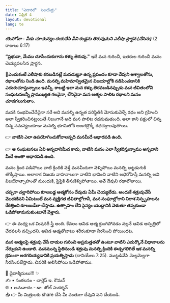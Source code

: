 ```yaml
---
title: "ఎడారిలో  సెలయేర్లు"
date: ఏప్రిల్ 4
layout: devotional
lang: te
---
```


***యెహోవా - వీడు చూచునట్లు దయచేసి వీని కండ్లను తెరువుమని ఎలీషా ప్రార్ధన (చేసెను)*** (2 రాజులు 6:17) 

**“ప్రభువా, మేము చూసేందుకుగాను కళ్ళు తెరువు."** ఇదే మన గురించీ, ఇతరుల గురించీ మనం చెయ్యవలసిన ప్రార్ధన.

**📖ఎందుకంటే ఎలీషాకు కనబడినట్లే మనచుట్టూ ఉన్న ప్రపంచం కూడా దేవుని అశ్వాలతోను, రథాలతోను నిండి ఉంది. మనల్ని మహిమాన్వితమైన విజయాల్లోకి నడిపించడానికి ఎదురుచూస్తున్నాయి ఇవన్నీ. కాబట్టి ఇలా మన కళ్ళు తెరవబడినప్పుడు మన జీవితంలోని సంఘటనలన్నీ ప్రాముఖ్యత గలవైనా, లేనివైనా మన ఆత్మల పాలిట రథాలని మనం చూడగలుగుతాం.**

మనకి సంభవించేదేదైనా సరే అది మనల్ని ఉన్నత పరిస్థితికి మోసుకువెళ్ళే రథం అని గ్రహించి అలా స్వీకరించినట్లయితే నిజంగానే అది మన పాలిట రధమవుతుంది. అలా కాని పక్షంలో చిన్న చిన్న సమస్యలుకూడా మనల్ని భూమిలోకి అణగద్రొక్కే రథచక్రాలవుతాయి. 

👉 **వాటిని ఎలా ఉపయోగించుకోవాలన్నది మనమీదే ఆధారపడి ఉంది.**

👉 **ఆ సంఘటనలు ఏవి అన్నదానిమీద కాదు, వాటిని మనం ఎలా స్వీకరిస్తున్నాము అన్నదాని మీదే అంతా ఆధారపడి ఉంది.**

 మనం క్రింద పడిపోయి వాటి క్రిందికి వెళ్తే మనమీదుగా వెళ్ళిపోయి మనల్ని అట్టడుగుకి తొక్కేస్తాయి. అలాకాక విజయ వాహనాలుగా వాటిని భావించి వాటిని అధిరోహిస్తే మనల్ని అవి విజయోత్సాహంతో ముందుకి, పైపైకి తీసుకెళ్ళిపోతాయి. అవే దేవుని రథాలౌతాయి.

**చప్పగా చల్లారిపోయి కూలబడ్డ ఆత్మకోసం దేవుడు ఏమీ చెయ్యలేడు. అందుకే శత్రువుచేసే మొదటిపని ఏమిటంటే మన వ్యక్తిగత జీవితాల్లోగానీ, మన సంఘాల్లోగాని నిరాశ నిస్పృహలను రేకెత్తించి కూలబడేలా చేస్తాడు. ఉత్సాహం లేని సైన్యం యుద్దానికి వెళుతూ తప్పకుండా ఓడిపోతామనుకుంటూనే వెళ్తారు.**

👉 ఈ మధ్య ఒక మిషనరీ స్త్రీ అంది. కేవలం ఆవిడ ఆత్మ క్రుంగిపోవడం వల్లనే ఆవిడ ఆస్పత్రిలో చేరవలసి వచ్చిందని. ఆవిడ ఆత్మతోబాటు శరీరంకూడా నీరసించి పోయిందట. 

**మన ఆత్మలపై శత్రువు చేసే దాడుల గురించి అప్రమత్తతతో ఉంటూ వాటిని ఎదుర్కొనే విధానాలను నేర్చుకుని ఉండాలి. మనమున్న స్థితినుండి శత్రువు మనల్ని క్రిందికి ఈడ్చగలిగితే ఇక మనల్ని క్రమంగా అరగదియ్యడానికి ప్రయత్నిస్తాడు**
 (దానియేలు 7:25). ముట్టడివేసి మెల్లమెల్లగా నీరసింపజేస్తాడు. చివరికి అలిసిపోయి ఓడిపోతాము.


<div class="blessing">🙏 <span class="bless-text">దైవాశ్శీసులు!!!</span> ✨</div>

<div class="credit">✍️ <span class="credit-text">▪ సంకలనం - చార్లెస్ ఇ. కౌమన్</span></div>
<div class="credit">🌐 <span class="credit-text">▪ అనువాదం - డా. జోబ్ సుదర్శన్</span></div>


<div class="share">📤 👉 <span class="share-text">మీ మిత్రులకు share చేసి మీ వంతుగా దేవుని పని చేయండి.</span></div>
